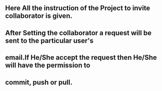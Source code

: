 ## Here All the instruction of the Project to **invite** collaborator is given.
## After Setting the collaborator a request will be sent to the particular user's
## email.If He/She accept the request then He/She will have the permission to  
## commit, push or pull.
